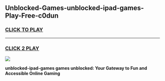 
## Unblocked-Games-unblocked-ipad-games-Play-Free-c0dun
<h3>
<a href="https://premium76.site?title=unblocked-ipad-games&ref=21A">CLICK TO PLAY</a></h3>
<hr>

<h3>
<a href="https://premium76.site?title=unblocked-ipad-games&ref=21A">CLICK 2 PLAY</a>
  
</h3>

<a href="https://premium76.site?title=unblocked-ipad-games&ref=21A"><img src="https://clearcache.store/games.png"></a>


**unblocked-ipad-games games unblocked: Your Gateway to Fun and Accessible Online Gaming**
